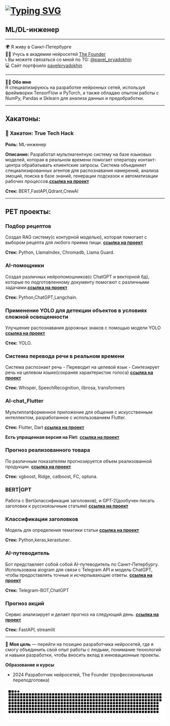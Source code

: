 <a href="https://github.com/pavelpryadokhin"><img src="https://readme-typing-svg.herokuapp.com?font=Fira+Code&weight=600&size=26&pause=1000&color=F7F7F7&repeat=false&random=false&width=435&lines=%D0%9F%D1%80%D0%B8%D0%B2%D0%B5%D1%82%2C+%D0%BC%D0%B5%D0%BD%D1%8F+%D0%B7%D0%BE%D0%B2%D1%83%D1%82+%D0%9F%D0%B0%D0%B2%D0%B5%D0%BB!" alt="Typing SVG" /></a>
=============================================================================================================================
## ML/DL-инженер 
-------------------
🌍 Я живу в Санкт-Петербурге  
👨‍🎓 Учусь в академии нейросетей [The Founder](https://academy.the-founder.ru/)  
📞 Вы можете связаться со мной по TG: [@pavel_pryadokhin](https://t.me/@pavel_pryadokhin)    
💻 Сайт портфоило [pavelpryadokhin](https://pavelpryadokhin.github.io/)

---
👨‍💻 **Обо мне**  
Я специализируюсь на разработке нейронных сетей, используя фреймворки TensorFlow и PyTorch, а также обладаю опытом работы с NumPy, Pandas и Sklearn для анализа данных и предобработки. 
___
## Хакатоны:
### 📌 Хакатон: True Tech Hack
**Роль:** ML-инженер 

**Описание:** Разработал мультиагентную систему на базе языковых моделей, которая в реальном времени помогает оператору контакт-центра обрабатывать клиентские запросы. Система объединяет специализированных агентов для распознавания намерений, анализа эмоций, поиска в базе знаний, генерации подсказок и автоматизации рабочих процессов.[**ссылка на проект**](https://github.com/pavelpryadokhin/Xak_mts)

**Стек:** BERT,FastAPI,Qdrant,CrewAI 
___
## PET проекты:
### Подбор рецептов
Создал  RAG систему(с контурной моделью), которая помогает с выбором рецепта для любого приема пищи. [**ссылка на проект**](https://github.com/pavelpryadokhin/RAG-system)

**Стек:** Python, LlamaIndex, Chromadb, Llama Guard.

### AI-помощники
Создал различных нейропомошников(с ChatGPT и векторной бд), которые по подготовленному документу помогают с различными задачами.[**ссылка на проект**](https://github.com/pavelpryadokhin/AI-Assistant)

**Стек:** Python,ChatGPT,Langchain.

### Применение YOLO для детекции объектов в условиях сложной освещенности
Улучшение распознавания дорожных знаков с помощью модели YOLO  [**ссылка на проект**](https://github.com/pavelpryadokhin/YOLO-sign)

**Стек:** YOLO.

### Система перевода речи в реальном времени
Система распознает речь - Переводит на целевой язык - Синтезирует речь на целевом языке(сохраняя характеристик голоса) [**ссылка на проект**](https://github.com/pavelpryadokhin/TTS)

**Стек:** Whisper, SpeechRecognition, librosa, transformers

### AI-chat_Flutter
Мультиплатформенное приложение для общения с искусственным интеллектом, разработанное с использованием Flutter.

**Стек:** Flutter, Dart  [**ссылка на проект**](https://github.com/pavelpryadokhin/AI-chat_Flutter)

**Есть упращенная версия на Flet:**
[**ссылка на проект**](https://github.com/pavelpryadokhin/AIchat)


### Прогноз реализованного товара
По различным показателям прогнозируется объем реализованной продукции. [**ссылка на проект**](https://github.com/pavelpryadokhin/Testea)

**Стек:** xgboost, Ridge, catboost, FC, optuna.

### BERT|GPT
Работа с Bert(классификация заголовков), и GPT-2(дообучен писать заголовки к русскоязычным статьям)
[**ссылка на проект**](https://github.com/pavelpryadokhin/Transformer-BERT-GPT)

### Классификации заголовков
Модель для определения тематики статьи [**ссылка на проект**](https://github.com/pavelpryadokhin/Classification)

**Стек:** Python,keras,kerastuner.

### AI-путеводитель
Бот представляет собой собой AI-путеводитель по Санкт-Петербургу. Использована aiogram для связи с Telegram API и модель ChatGPT, чтобы предоставлять точные и исчерпывающие ответы. [**ссылка на проект**](https://github.com/pavelpryadokhin/Telegram-BOT-ChatGPT)

**Стек:** Telegram-BOT,ChatGPT

### Прогноз акций
Сервис анализирует и делает прогноз на следующий день. [**ссылка на проект**](https://github.com/pavelpryadokhin/Stock-forecast)

**Стек:** FastAPI, streamlit

_____

🎯 **Моя цель** — перейти на позицию разработчика нейросетей, где я смогу объединить свой опыт работы с людьми, понимание технологий и навыки разработки, чтобы вносить вклад в инновационные проекты. 

**Образование и курсы**
* 2024 Разработчик нейросетей, The Founder (профессиональная переподготовка)
    </td>
  </tr>

<p align="center">
 <img width="600" src="github-snake.svg" alt="snake"/>
</p>
